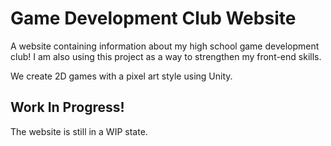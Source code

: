 # Game Development Club Website
A website containing information about my high school game development club! I am also using this project as a way to strengthen my front-end skills.

We create 2D games with a pixel art style using Unity.

## Work In Progress!
The website is still in a WIP state.
